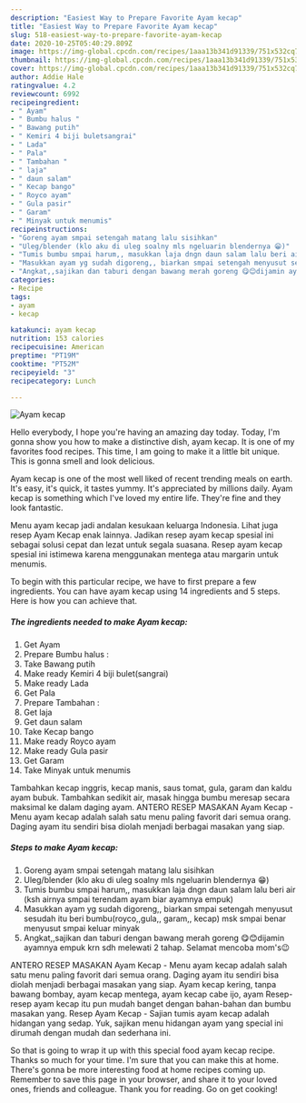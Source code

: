 ```yaml
---
description: "Easiest Way to Prepare Favorite Ayam kecap"
title: "Easiest Way to Prepare Favorite Ayam kecap"
slug: 518-easiest-way-to-prepare-favorite-ayam-kecap
date: 2020-10-25T05:40:29.809Z
image: https://img-global.cpcdn.com/recipes/1aaa13b341d91339/751x532cq70/ayam-kecap-foto-resep-utama.jpg
thumbnail: https://img-global.cpcdn.com/recipes/1aaa13b341d91339/751x532cq70/ayam-kecap-foto-resep-utama.jpg
cover: https://img-global.cpcdn.com/recipes/1aaa13b341d91339/751x532cq70/ayam-kecap-foto-resep-utama.jpg
author: Addie Hale
ratingvalue: 4.2
reviewcount: 6992
recipeingredient:
- " Ayam"
- " Bumbu halus "
- " Bawang putih"
- " Kemiri 4 biji buletsangrai"
- " Lada"
- " Pala"
- " Tambahan "
- " laja"
- " daun salam"
- " Kecap bango"
- " Royco ayam"
- " Gula pasir"
- " Garam"
- " Minyak untuk menumis"
recipeinstructions:
- "Goreng ayam smpai setengah matang lalu sisihkan"
- "Uleg/blender (klo aku di uleg soalny mls ngeluarin blendernya 😁)"
- "Tumis bumbu smpai harum,, masukkan laja dngn daun salam lalu beri air (ksh airnya smpai terendam ayam biar ayamnya empuk)"
- "Masukkan ayam yg sudah digoreng,, biarkan smpai setengah menyusut sesudah itu beri bumbu(royco,,gula,, garam,, kecap) msk smpai benar menyusut smpai keluar minyak"
- "Angkat,,sajikan dan taburi dengan bawang merah goreng 😋😊dijamin ayamnya empuk krn sdh melewati 2 tahap. Selamat mencoba mom&#39;s😉"
categories:
- Recipe
tags:
- ayam
- kecap

katakunci: ayam kecap 
nutrition: 153 calories
recipecuisine: American
preptime: "PT19M"
cooktime: "PT52M"
recipeyield: "3"
recipecategory: Lunch

---
```



![Ayam kecap](https://img-global.cpcdn.com/recipes/1aaa13b341d91339/751x532cq70/ayam-kecap-foto-resep-utama.jpg)

Hello everybody, I hope you're having an amazing day today. Today, I'm gonna show you how to make a distinctive dish, ayam kecap. It is one of my favorites food recipes. This time, I am going to make it a little bit unique. This is gonna smell and look delicious.

Ayam kecap is one of the most well liked of recent trending meals on earth. It's easy, it's quick, it tastes yummy. It's appreciated by millions daily. Ayam kecap is something which I've loved my entire life. They're fine and they look fantastic.

Menu ayam kecap jadi andalan kesukaan keluarga Indonesia. Lihat juga resep Ayam Kecap enak lainnya. Jadikan resep ayam kecap spesial ini sebagai solusi cepat dan lezat untuk segala suasana. Resep ayam kecap spesial ini istimewa karena menggunakan mentega atau margarin untuk menumis.


To begin with this particular recipe, we have to first prepare a few ingredients. You can have ayam kecap using 14 ingredients and 5 steps. Here is how you can achieve that.

<!--inarticleads1-->

##### The ingredients needed to make Ayam kecap:

1. Get  Ayam
1. Prepare  Bumbu halus :
1. Take  Bawang putih
1. Make ready  Kemiri 4 biji bulet(sangrai)
1. Make ready  Lada
1. Get  Pala
1. Prepare  Tambahan :
1. Get  laja
1. Get  daun salam
1. Take  Kecap bango
1. Make ready  Royco ayam
1. Make ready  Gula pasir
1. Get  Garam
1. Take  Minyak untuk menumis


Tambahkan kecap inggris, kecap manis, saus tomat, gula, garam dan kaldu ayam bubuk. Tambahkan sedikit air, masak hingga bumbu meresap secara maksimal ke dalam daging ayam. ANTERO RESEP MASAKAN Ayam Kecap - Menu ayam kecap adalah salah satu menu paling favorit dari semua orang. Daging ayam itu sendiri bisa diolah menjadi berbagai masakan yang siap. 

<!--inarticleads2-->

##### Steps to make Ayam kecap:

1. Goreng ayam smpai setengah matang lalu sisihkan
1. Uleg/blender (klo aku di uleg soalny mls ngeluarin blendernya 😁)
1. Tumis bumbu smpai harum,, masukkan laja dngn daun salam lalu beri air (ksh airnya smpai terendam ayam biar ayamnya empuk)
1. Masukkan ayam yg sudah digoreng,, biarkan smpai setengah menyusut sesudah itu beri bumbu(royco,,gula,, garam,, kecap) msk smpai benar menyusut smpai keluar minyak
1. Angkat,,sajikan dan taburi dengan bawang merah goreng 😋😊dijamin ayamnya empuk krn sdh melewati 2 tahap. Selamat mencoba mom&#39;s😉


ANTERO RESEP MASAKAN Ayam Kecap - Menu ayam kecap adalah salah satu menu paling favorit dari semua orang. Daging ayam itu sendiri bisa diolah menjadi berbagai masakan yang siap. Ayam kecap kering, tanpa bawang bombay, ayam kecap mentega, ayam kecap cabe ijo, ayam Resep-resep ayam kecap itu pun mudah banget dengan bahan-bahan dan bumbu masakan yang. Resep Ayam Kecap - Sajian tumis ayam kecap adalah hidangan yang sedap. Yuk, sajikan menu hidangan ayam yang special ini dirumah dengan mudah dan sederhana ini. 

So that is going to wrap it up with this special food ayam kecap recipe. Thanks so much for your time. I'm sure that you can make this at home. There's gonna be more interesting food at home recipes coming up. Remember to save this page in your browser, and share it to your loved ones, friends and colleague. Thank you for reading. Go on get cooking!
